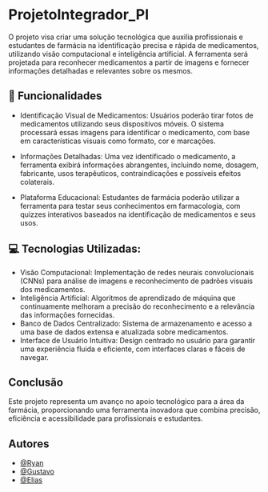 
# ProjetoIntegrador_PI

O projeto visa criar uma solução tecnológica que auxilia profissionais e estudantes de farmácia na identificação precisa e rápida de medicamentos, utilizando visão computacional e inteligência artificial. A ferramenta será projetada para reconhecer medicamentos a partir de imagens e fornecer informações detalhadas e relevantes sobre os mesmos.


## 📌 Funcionalidades

* Identificação Visual de Medicamentos: Usuários poderão tirar fotos de medicamentos utilizando seus dispositivos móveis. O sistema processará essas imagens para identificar o medicamento, com base em características visuais como formato, cor e marcações.

* Informações Detalhadas: Uma vez identificado o medicamento, a ferramenta exibirá informações abrangentes, incluindo nome, dosagem, fabricante, usos terapêuticos, contraindicações e possíveis efeitos colaterais.

* Plataforma Educacional: Estudantes de farmácia poderão utilizar a ferramenta para testar seus conhecimentos em farmacologia, com quizzes interativos baseados na identificação de medicamentos e seus usos.

## 💻 Tecnologias Utilizadas:

* Visão Computacional: Implementação de redes neurais convolucionais (CNNs) para análise de imagens e reconhecimento de padrões visuais dos medicamentos.
* Inteligência Artificial: Algoritmos de aprendizado de máquina que continuamente melhoram a precisão do reconhecimento e a relevância das informações fornecidas.
* Banco de Dados Centralizado: Sistema de armazenamento e acesso a uma base de dados extensa e atualizada sobre medicamentos.
* Interface de Usuário Intuitiva: Design centrado no usuário para garantir uma experiência fluida e eficiente, com interfaces claras e fáceis de navegar.

## Conclusão

Este projeto representa um avanço no apoio tecnológico para a área da farmácia, proporcionando uma ferramenta inovadora que combina precisão, eficiência e acessibilidade para profissionais e estudantes.

## Autores

- [@Ryan](https://github.com/ryanBrazs)
- [@Gustavo](https://www.github.com/GHMCordeiro)
- [@Elias](https://www.github.com/EliasBRodrigues)

